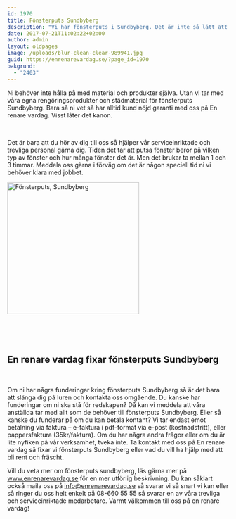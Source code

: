 ```yaml
---
id: 1970
title: Fönsterputs Sundbyberg
description: "Vi har fönsterputs i Sundbyberg. Det är inte så lätt att putsa fönster. Det är också väldigt tidskrävande. Tveka inte att anlita oss för städning och fönsterputs Sundbyberg snarast!"
date: 2017-07-21T11:02:22+02:00
author: admin
layout: oldpages
image: /uploads/blur-clean-clear-989941.jpg
guid: https://enrenarevardag.se/?page_id=1970
bakgrund:
  - "2403"
---
```

Ni behöver inte hålla på med material och produkter själva. Utan vi tar med våra egna rengöringsprodukter och städmaterial för fönsterputs Sundbyberg. Bara så ni vet så har alltid kund nöjd garanti med oss på En renare vardag. Visst låter det kanon.

&nbsp;

Det är bara att du hör av dig till oss så hjälper vår serviceinriktade och trevliga personal gärna dig. Tiden det tar att putsa fönster beror på vilken typ av fönster och hur många fönster det är. Men det brukar ta mellan 1 och 3 timmar. Meddela oss gärna i förväg om det är någon speciell tid ni vi behöver klara med jobbet.

<img class="size-medium wp-image-1973 aligncenter" src="https://enrenarevardag.se/wp-content/uploads/2017/07/Flyttstädning-2-300x300.jpg" alt="Fönsterputs, Sundbyberg" width="300" height="300" srcset="https://enrenarevardag.se/wp-content/uploads/2017/07/Flyttstädning-2-300x300.jpg 300w, https://enrenarevardag.se/wp-content/uploads/2017/07/Flyttstädning-2-150x150.jpg 150w, https://enrenarevardag.se/wp-content/uploads/2017/07/Flyttstädning-2-125x125.jpg 125w, https://enrenarevardag.se/wp-content/uploads/2017/07/Flyttstädning-2.jpg 450w" sizes="(max-width: 300px) 100vw, 300px" /> 

&nbsp;

&nbsp;

## **En renare vardag fixar fönsterputs Sundbyberg**

&nbsp;

Om ni har några funderingar kring fönsterputs Sundbyberg så är det bara att slänga dig på luren och kontakta oss omgående. Du kanske har funderingar om ni ska stå för redskapen? Då kan vi meddela att våra anställda tar med allt som de behöver till fönsterputs Sundbyberg. Eller så kanske du funderar på om du kan betala kontant? Vi tar endast emot betalning via faktura – e-faktura i pdf-format via e-post (kostnadsfritt), eller pappersfaktura (35kr/faktura). Om du har några andra frågor eller om du är lite nyfiken på vår verksamhet, tveka inte. Ta kontakt med oss på En renare vardag så fixar vi fönsterputs Sundbyberg eller vad du vill ha hjälp med att bli rent och fräscht.

Vill du veta mer om fönsterputs sundbyberg, läs gärna mer på www.enrenarevardag.se för en mer utförlig beskrivning. Du kan såklart också maila oss på info@enrenarevardag.se så svarar vi så snart vi kan eller så ringer du oss helt enkelt på 08-660 55 55 så svarar en av våra trevliga och serviceinriktade medarbetare. Varmt välkommen till oss på en renare vardag!